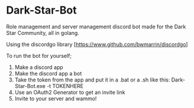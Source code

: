 # Dark-Star-Bot
Role management and server management discord bot made for the Dark Star Community, all in golang.

Using the discordgo library [https://www.github.com/bwmarrin/discordgo]

To run the bot for yourself;

1) Make a discord app
2) Make the discord app a bot
3) Take the token from the app and put it in a .bat or a .sh like this: Dark-Star-Bot.exe -t TOKENHERE
4) Use an OAuth2 Generator to get an invite link
5) Invite to your server and wammo!